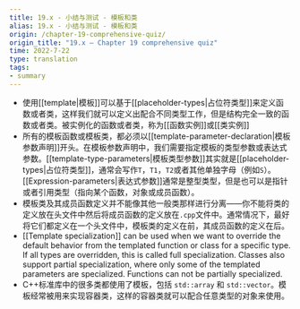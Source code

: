 ```yaml
---
title: 19.x - 小结与测试 - 模板和类
alias: 19.x - 小结与测试 - 模板和类
origin: /chapter-19-comprehensive-quiz/
origin_title: "19.x — Chapter 19 comprehensive quiz"
time: 2022-7-22
type: translation
tags:
- summary
---
```


- 使用[[template|模板]]可以基于[[placeholder-types|占位符类型]]来定义函数或者类，这样我们就可以定义出配合不同类型工作，但是结构完全一致的函数或者类。被实例化的函数或者类，称为[[函数实例]]或[[类实例]]
- 所有的模板函数或模板类，都必须以[[template-parameter-declaration|模板参数声明]]开头。在模板参数声明中，我们需要指定模板的类型参数或表达式参数。[[template-type-parameters|模板类型参数]]其实就是[[placeholder-types|占位符类型]]，通常会写作`T`，`T1`，`T2`或者其他单独字母（例如`S`）。[[Expression-parameters|表达式参数]]通常是整型类型，但是也可以是指针或者引用类型（指向某个函数，对象或成员函数）。
- 模板类及其成员函数定义并不能像其他一般类那样进行分离——你不能将类的定义放在头文件中然后将成员函数的定义放在`.cpp`文件中。通常情况下，最好将它们都定义在一个头文件中，模板类的定义在前，其成员函数的定义在后。
- [[Template specialization]] can be used when we want to override the default behavior from the templated function or class for a specific type. If all types are overridden, this is called full specialization. Classes also support partial specialization, where only some of the templated parameters are specialized. Functions can not be partially specialized.
- C++标准库中的很多类都使用了模板，包括 `std::array` 和 `std::vector`。模板经常被用来实现容器类，这样的容器类就可以配合任意类型的对象来使用。

